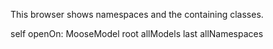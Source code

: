 This browser shows namespaces and the containing classes.

self openOn: MooseModel root allModels last allNamespaces